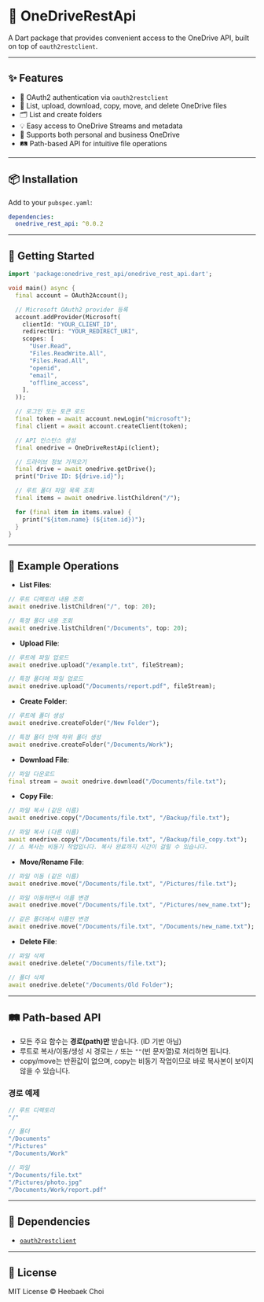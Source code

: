 # 📂 OneDriveRestApi

A Dart package that provides convenient access to the OneDrive API, built on top of `oauth2restclient`.

---

## ✨ Features

- 🔐 OAuth2 authentication via `oauth2restclient`
- 📄 List, upload, download, copy, move, and delete OneDrive files
- 🗂 List and create folders
- 💡 Easy access to OneDrive Streams and metadata
- 📁 Supports both personal and business OneDrive
- 🛤 Path-based API for intuitive file operations

---

## 📦 Installation

Add to your `pubspec.yaml`:

```yaml
dependencies:
  onedrive_rest_api: ^0.0.2
```

---

## 🚀 Getting Started

```dart
import 'package:onedrive_rest_api/onedrive_rest_api.dart';

void main() async {
  final account = OAuth2Account();

  // Microsoft OAuth2 provider 등록
  account.addProvider(Microsoft(
    clientId: "YOUR_CLIENT_ID",
    redirectUri: "YOUR_REDIRECT_URI",
    scopes: [
      "User.Read",
      "Files.ReadWrite.All",
      "Files.Read.All",
      "openid",
      "email",
      "offline_access",
    ],
  ));

  // 로그인 또는 토큰 로드
  final token = await account.newLogin("microsoft");
  final client = await account.createClient(token);

  // API 인스턴스 생성
  final onedrive = OneDriveRestApi(client);

  // 드라이브 정보 가져오기
  final drive = await onedrive.getDrive();
  print("Drive ID: ${drive.id}");

  // 루트 폴더 파일 목록 조회
  final items = await onedrive.listChildren("/");

  for (final item in items.value) {
    print("${item.name} (${item.id})");
  }
}
```

---

## 📂 Example Operations

- **List Files**:
```dart
// 루트 디렉토리 내용 조회
await onedrive.listChildren("/", top: 20);

// 특정 폴더 내용 조회
await onedrive.listChildren("/Documents", top: 20);
```

- **Upload File**:
```dart
// 루트에 파일 업로드
await onedrive.upload("/example.txt", fileStream);

// 특정 폴더에 파일 업로드
await onedrive.upload("/Documents/report.pdf", fileStream);
```

- **Create Folder**:
```dart
// 루트에 폴더 생성
await onedrive.createFolder("/New Folder");

// 특정 폴더 안에 하위 폴더 생성
await onedrive.createFolder("/Documents/Work");
```

- **Download File**:
```dart
// 파일 다운로드
final stream = await onedrive.download("/Documents/file.txt");
```

- **Copy File**:
```dart
// 파일 복사 (같은 이름)
await onedrive.copy("/Documents/file.txt", "/Backup/file.txt");

// 파일 복사 (다른 이름)
await onedrive.copy("/Documents/file.txt", "/Backup/file_copy.txt");
// ⚠️ 복사는 비동기 작업입니다. 복사 완료까지 시간이 걸릴 수 있습니다.
```

- **Move/Rename File**:
```dart
// 파일 이동 (같은 이름)
await onedrive.move("/Documents/file.txt", "/Pictures/file.txt");

// 파일 이동하면서 이름 변경
await onedrive.move("/Documents/file.txt", "/Pictures/new_name.txt");

// 같은 폴더에서 이름만 변경
await onedrive.move("/Documents/file.txt", "/Documents/new_name.txt");
```

- **Delete File**:
```dart
// 파일 삭제
await onedrive.delete("/Documents/file.txt");

// 폴더 삭제
await onedrive.delete("/Documents/Old Folder");
```

---

## 🛤 Path-based API

- 모든 주요 함수는 **경로(path)만** 받습니다. (ID 기반 아님)
- 루트로 복사/이동/생성 시 경로는 `/` 또는 `""`(빈 문자열)로 처리하면 됩니다.
- copy/move는 반환값이 없으며, copy는 비동기 작업이므로 바로 복사본이 보이지 않을 수 있습니다.

### 경로 예제

```dart
// 루트 디렉토리
"/"

// 폴더
"/Documents"
"/Pictures"
"/Documents/Work"

// 파일
"/Documents/file.txt"
"/Pictures/photo.jpg"
"/Documents/Work/report.pdf"
```

---

## 🔗 Dependencies

- [`oauth2restclient`](https://pub.dev/packages/oauth2restclient)

---

## 📄 License

MIT License © Heebaek Choi 